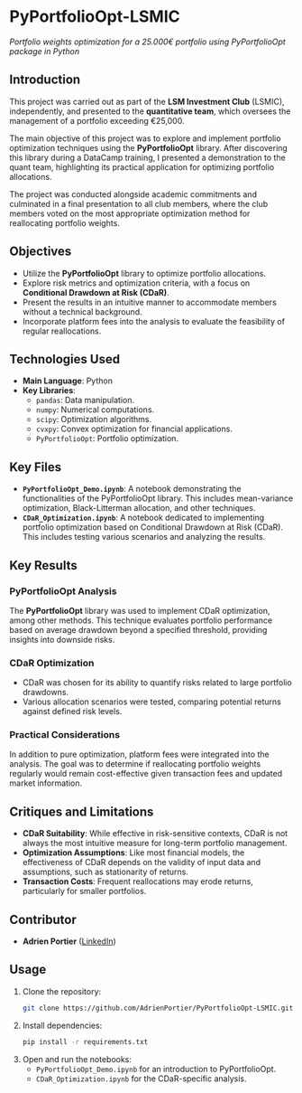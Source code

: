 # PyPortfolioOpt-LSMIC
_Portfolio weights optimization for a 25.000€ portfolio using PyPortfolioOpt package in Python_
## Introduction

This project was carried out as part of the **LSM Investment Club** (LSMIC), independently, and presented to the **quantitative team**, which oversees the management of a portfolio exceeding €25,000.

The main objective of this project was to explore and implement portfolio optimization techniques using the **PyPortfolioOpt** library. After discovering this library during a DataCamp training, I presented a demonstration to the quant team, highlighting its practical application for optimizing portfolio allocations.

The project was conducted alongside academic commitments and culminated in a final presentation to all club members, where the club members voted on the most appropriate optimization method for reallocating portfolio weights.

## Objectives

- Utilize the **PyPortfolioOpt** library to optimize portfolio allocations.
- Explore risk metrics and optimization criteria, with a focus on **Conditional Drawdown at Risk (CDaR)**.
- Present the results in an intuitive manner to accommodate members without a technical background.
- Incorporate platform fees into the analysis to evaluate the feasibility of regular reallocations.

## Technologies Used

- **Main Language**: Python
- **Key Libraries**:
  - `pandas`: Data manipulation.
  - `numpy`: Numerical computations.
  - `scipy`: Optimization algorithms.
  - `cvxpy`: Convex optimization for financial applications.
  - `PyPortfolioOpt`: Portfolio optimization.

## Key Files

- **`PyPortfolioOpt_Demo.ipynb`**: A notebook demonstrating the functionalities of the PyPortfolioOpt library. This includes mean-variance optimization, Black-Litterman allocation, and other techniques.
- **`CDaR_Optimization.ipynb`**: A notebook dedicated to implementing portfolio optimization based on Conditional Drawdown at Risk (CDaR). This includes testing various scenarios and analyzing the results.

## Key Results

### PyPortfolioOpt Analysis

The **PyPortfolioOpt** library was used to implement CDaR optimization, among other methods. This technique evaluates portfolio performance based on average drawdown beyond a specified threshold, providing insights into downside risks.

### CDaR Optimization

- CDaR was chosen for its ability to quantify risks related to large portfolio drawdowns.
- Various allocation scenarios were tested, comparing potential returns against defined risk levels.

### Practical Considerations

In addition to pure optimization, platform fees were integrated into the analysis. The goal was to determine if reallocating portfolio weights regularly would remain cost-effective given transaction fees and updated market information.

## Critiques and Limitations

- **CDaR Suitability**: While effective in risk-sensitive contexts, CDaR is not always the most intuitive measure for long-term portfolio management.
- **Optimization Assumptions**: Like most financial models, the effectiveness of CDaR depends on the validity of input data and assumptions, such as stationarity of returns.
- **Transaction Costs**: Frequent reallocations may erode returns, particularly for smaller portfolios.

## Contributor

- **Adrien Portier** ([LinkedIn](https://www.linkedin.com/in/adrien-portier/))

## Usage

1. Clone the repository:
   ```bash
   git clone https://github.com/AdrienPortier/PyPortfolioOpt-LSMIC.git
2. Install dependencies:
   ```bash
   pip install -r requirements.txt
   ```
3. Open and run the notebooks:
   - `PyPortfolioOpt_Demo.ipynb` for an introduction to PyPortfolioOpt.
   - `CDaR_Optimization.ipynb` for the CDaR-specific analysis.

